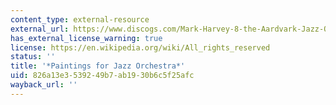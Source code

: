 ```yaml
---
content_type: external-resource
external_url: https://www.discogs.com/Mark-Harvey-8-the-Aardvark-Jazz-Orchestra-Paintings-For-Jazz-Orchestra/release/2634859
has_external_license_warning: true
license: https://en.wikipedia.org/wiki/All_rights_reserved
status: ''
title: '*Paintings for Jazz Orchestra*'
uid: 826a13e3-5392-49b7-ab19-30b6c5f25afc
wayback_url: ''
---
```

